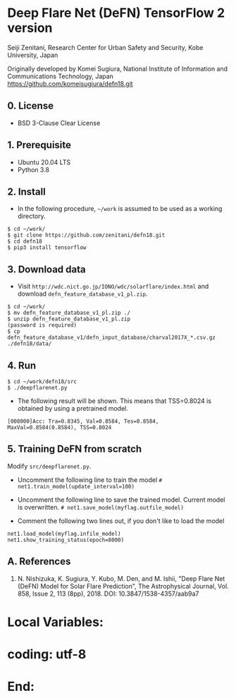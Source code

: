 # Deep Flare Net (DeFN) TensorFlow 2 version

Seiji Zenitani,
Research Center for Urban Safety and Security, Kobe University, Japan

Originally developed by
Komei Sugiura,
National Institute of Information and Communications Technology, Japan
https://github.com/komeisugiura/defn18.git

## 0. License

* BSD 3-Clause Clear License

## 1. Prerequisite

* Ubuntu 20.04 LTS
* Python 3.8

## 2. Install

* In the following procedure, `~/work` is assumed to be used as a working directory.

```
$ cd ~/work/
$ git clone https://github.com/zenitani/defn18.git
$ cd defn18
$ pip3 install tensorflow
```

## 3. Download data

* Visit `http://wdc.nict.go.jp/IONO/wdc/solarflare/index.html` and download `defn_feature_database_v1_pl.zip`.

```
$ cd ~/work/
$ mv defn_feature_database_v1_pl.zip ./
$ unzip defn_feature_database_v1_pl.zip
(password is required)
$ cp defn_feature_database_v1/defn_input_database/charval2017X_*.csv.gz ./defn18/data/
```

## 4. Run

```
$ cd ~/work/defn18/src
$ ./deepflarenet.py
```

* The following result will be shown. This means that TSS=0.8024 is obtained by using a pretrained model.

`[008000]Acc: Tra=0.8345, Val=0.8584, Tes=0.8584, MaxVal=0.8584(0.8584), TSS=0.8024`

## 5. Training DeFN from scratch

Modify `src/deepflarenet.py`.

* Uncomment the following line to train the model
`# net1.train_model(update_interval=100)`

* Uncomment the following line to save the trained model. Current model is overwritten.
`# net1.save_model(myflag.outfile_model)`

* Comment the following two lines out, if you don't like to load the model
```
net1.load_model(myflag.infile_model)
net1.show_training_status(epoch=8000)
```

## A. References

1. N. Nishizuka, K. Sugiura, Y. Kubo, M. Den, and M. Ishii, "Deep Flare Net (DeFN) Model for Solar Flare Prediction", The Astrophysical Journal, Vol. 858, Issue 2, 113 (8pp), 2018. DOI: 10.3847/1538-4357/aab9a7

# Local Variables:
# coding: utf-8
# End:
